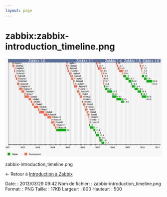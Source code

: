 ```yaml
---
layout: page
---
```


zabbix:zabbix-introduction\_timeline.png
========================================

[![zabbix-introduction\_timeline.png](../../assets/media/zabbix/zabbix-introduction_timeline.png@cache=&w=800&h=500 "zabbix-introduction_timeline.png")](../../assets/media/zabbix/zabbix-introduction_timeline.png@cache= "Afficher le fichier original")

zabbix-introduction\_timeline.png

← Retour à [Introduction à
Zabbix](../../zabbix/zabbix-introduction.html "zabbix:zabbix-introduction")

Date:
:   2013/03/29 09:42
Nom de fichier:
:   zabbix-introduction\_timeline.png
Format:
:   PNG
Taille:
:   17KB
Largeur:
:   800
Hauteur:
:   500

